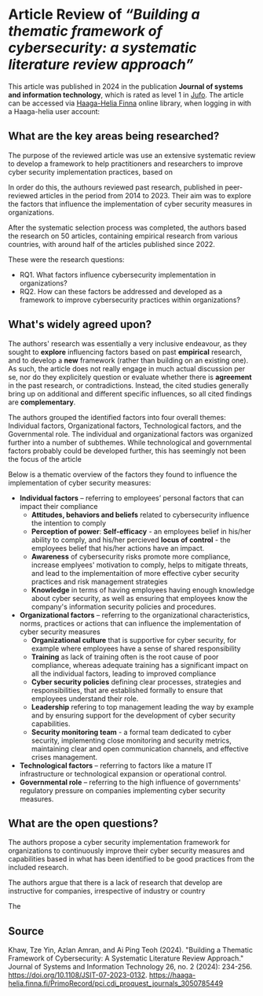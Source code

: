 # Article Review of *“Building a thematic framework of cybersecurity: a systematic literature review approach”*

This article was published in 2024 in the publication **Journal of systems and information technology**, which is rated as level 1 in [Jufo](https://jfp.csc.fi/jufoportal?Jufo_ID=75387). 
The article can be accessed via [Haaga-Helia Finna](https://haaga-helia.finna.fi/PrimoRecord/pci.cdi_proquest_journals_3050785449) online library, when logging in with a Haaga-helia user account: 

## What are the key areas being researched?

The purpose of the reviewed article was use an extensive systematic review to develop a framework to help practitioners and researchers to improve cyber security implementation practices, based on 

In order do this, the authours reviewed past research, published in peer-reviewed articles in the period from 2014 to 2023. Their aim was to explore the factors that influence the implementation of cyber security measures in organizations.

After the systematic selection process was completed, the authors based the research on 50 articles, containing empirical research from various countries, with around half of the articles published since 2022.

These were the research questions:
- RQ1. What factors influence cybersecurity implementation in organizations? 
- RQ2. How can these factors be addressed and developed as a framework to improve cybersecurity practices within organizations?

## What's widely agreed upon? 

The authors' research was essentially a very inclusive endeavour, as they sought to **explore** influencing factors based on past **empirical** research, and to develop a **new** framework (rather than building on an existing one). As such, the article does not really engage in much actual discussion per se, nor do they explicitely question or evaluate whether there is **agreement** in the past research, or contradictions. Instead, the cited studies generally bring up on additional and different specific influences, so all cited findings are **complementary**. 

The authors grouped the identified factors into four overall themes: Individual factors, Organizational factors, Technological factors, and the Governmental role. The individual and organizational factors was organized further into a number of subthemes. While technological and governmental factors probably could be developed further, this has seemingly not been the focus of the article

Below is a thematic overview of the factors they found to influence the implementation of cyber security measures:

- **Individual factors** – referring to employees’ personal factors that can impact their compliance
    - **Attitudes, behaviors and beliefs** related to cybersecurity influence the intention to comply
    - **Perception of power**:  **Self-efficacy** - an employees belief in his/her ability to comply, and his/her percieved **locus of control** - the employees belief that his/her actions have an impact.
    - **Awareness** of cybersecurity risks promote more compliance, increase emplyees' motivation to comply, helps to mitigate threats, and lead to the implementaition of more effective cyber security practices and risk management strategies
    - **Knowledge** in terms of having employees having enough knowledge about cyber security, as well as ensuring that employees know the company's information security policies and procedures.
- **Organizational factors** – referring to the organizational characteristics, norms, practices or actions that can influence the implementation of cyber security measures
    - **Organizational culture** that is supportive for cyber security, for example where employees have a sense of shared responsibility
    - **Training** as lack of training often is the root cause of poor compliance, whereas adequate training has a significant impact on all the individual factors, leading to improved compliance
    - **Cyber security policies** defining clear processes, strategies and responsibilities, that are established formally to ensure that employees understand their role.
    - **Leadership** refering to top management leading the way by example and by ensuring support for the development of cyber security capabilities.
    - **Security monitoring team** - a formal team dedicated to cyber security, implementing close monitoring and security metrics, maintaining clear and open communication channels, and effective crises management.
- **Technological factors** – referring to factors like a mature IT infrastructure or technological expansion or operational control.
- **Governmental role** – referring to the high influence of governments' regulatory pressure on companies implementing cyber security measures.


## What are the open questions? 
The authors propose a cyber security implementation framework for organizations to continuously improve their cyber security measures and capabilities based in what has been identified to be good practices from the included research.

The authors argue that there is a lack of research that develop are instructive for companies, irrespective of industry or country


The 

## Source
Khaw, Tze Yin, Azlan Amran, and Ai Ping Teoh (2024). "Building a Thematic Framework of Cybersecurity: A Systematic Literature Review Approach." Journal of Systems and Information Technology 26, no. 2 (2024): 234-256. https://doi.org/10.1108/JSIT-07-2023-0132.
https://haaga-helia.finna.fi/PrimoRecord/pci.cdi_proquest_journals_3050785449  
